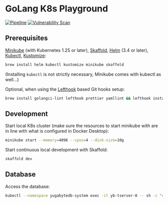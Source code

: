 # GoLang K8s Playground

[![Pipeline](https://github.com/carhartl/golang-k8s-playground/actions/workflows/pipeline.yml/badge.svg)](https://github.com/carhartl/golang-k8s-playground/actions/workflows/pipeline.yml)
[![Vulnerability Scan](https://github.com/carhartl/golang-k8s-playground/actions/workflows/vulnerability-scan.yml/badge.svg)](https://github.com/carhartl/golang-k8s-playground/actions/workflows/vulnerability-scan.yml)

## Prerequisites

[Minikube](https://minikube.sigs.k8s.io/docs/start/) (with Kubernetes 1.25 or later), [Skaffold](https://skaffold.dev), [Helm](https://helm.sh) (3.4 or later), [Kubectl](https://kubectl.docs.kubernetes.io/guides/introduction/kubectl/), [Kustomize](https://kubectl.docs.kubernetes.io/guides/introduction/kustomize/):

```bash
brew install helm kubectl kustomize minikube skaffold
```

(Installing `kubectl` is not strictly necessary, Minikube comes with kubectl as well...)

Optional, when using the [Lefthook](https://github.com/evilmartians/lefthook) based Git hooks setup:

```bash
brew install golangci-lint lefthook prettier yamllint && lefthook install
```

## Development

Start local K8s cluster (make sure the resources to start minikube with are in line with what is configured in Docker Desktop):

```bash
minikube start --memory=4096 --cpus=4 --disk-size=10g
```

Start continuous local development with Skaffold:

```bash
skaffold dev
```

## Database

Access the database:

```bash
kubectl --namespace yugabytedb-system exec -it yb-tserver-0 -- sh -c "cd /home/yugabyte && ysqlsh -h yb-tserver-0 --echo-queries"
```
